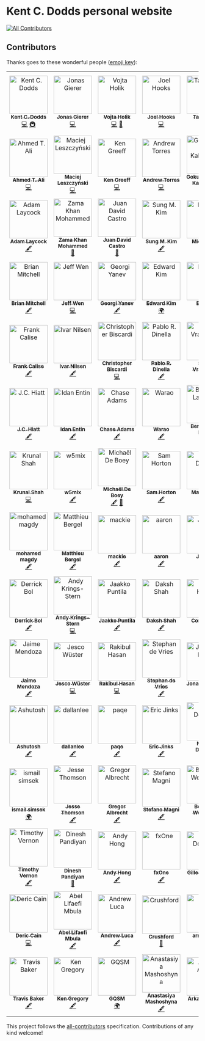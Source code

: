 # Kent C. Dodds personal website

[![All Contributors](https://img.shields.io/badge/all_contributors-103-orange.svg?style=flat-square)](#contributors)

## Contributors

Thanks goes to these wonderful people
([emoji key](https://github.com/all-contributors/all-contributors#emoji-key)):

<!-- ALL-CONTRIBUTORS-LIST:START - Do not remove or modify this section -->
<!-- prettier-ignore-start -->
<!-- markdownlint-disable -->
<table>
  <tr>
    <td align="center"><a href="https://kentcdodds.com"><img src="https://avatars0.githubusercontent.com/u/1500684?v=4" width="100px;" alt="Kent C. Dodds"/><br /><sub><b>Kent C. Dodds</b></sub></a><br /><a href="https://github.com/kentcdodds/kentcdodds.com/commits?author=kentcdodds" title="Code">💻</a> <a href="#infra-kentcdodds" title="Infrastructure (Hosting, Build-Tools, etc)">🚇</a></td>
    <td align="center"><a href="https://github.com/jgierer12"><img src="https://avatars0.githubusercontent.com/u/4331946?v=4" width="100px;" alt="Jonas Gierer"/><br /><sub><b>Jonas Gierer</b></sub></a><br /><a href="https://github.com/kentcdodds/kentcdodds.com/commits?author=jgierer12" title="Code">💻</a></td>
    <td align="center"><a href="https://github.com/vojtaholik"><img src="https://avatars2.githubusercontent.com/u/25487857?v=4" width="100px;" alt="Vojta Holik"/><br /><sub><b>Vojta Holik</b></sub></a><br /><a href="https://github.com/kentcdodds/kentcdodds.com/commits?author=vojtaholik" title="Code">💻</a> <a href="#design-vojtaholik" title="Design">🎨</a></td>
    <td align="center"><a href="http://joelhooks.com"><img src="https://avatars0.githubusercontent.com/u/86834?v=4" width="100px;" alt="Joel Hooks"/><br /><sub><b>Joel Hooks</b></sub></a><br /><a href="https://github.com/kentcdodds/kentcdodds.com/commits?author=joelhooks" title="Code">💻</a></td>
    <td align="center"><a href="https://github.com/tayiorbeii"><img src="https://avatars1.githubusercontent.com/u/2262858?v=4" width="100px;" alt="Taylor Bell"/><br /><sub><b>Taylor Bell</b></sub></a><br /><a href="https://github.com/kentcdodds/kentcdodds.com/commits?author=tayiorbeii" title="Code">💻</a></td>
    <td align="center"><a href="https://lengstorf.com"><img src="https://avatars2.githubusercontent.com/u/163561?v=4" width="100px;" alt="Jason Lengstorf"/><br /><sub><b>Jason Lengstorf</b></sub></a><br /><a href="#ideas-jlengstorf" title="Ideas, Planning, & Feedback">🤔</a> <a href="https://github.com/kentcdodds/kentcdodds.com/commits?author=jlengstorf" title="Tests">⚠️</a> <a href="https://github.com/kentcdodds/kentcdodds.com/commits?author=jlengstorf" title="Code">💻</a></td>
    <td align="center"><a href="https://www.robinwieruch.de"><img src="https://avatars0.githubusercontent.com/u/2479967?v=4" width="100px;" alt="Robin Wieruch"/><br /><sub><b>Robin Wieruch</b></sub></a><br /><a href="https://github.com/kentcdodds/kentcdodds.com/commits?author=rwieruch" title="Code">💻</a></td>
  </tr>
  <tr>
    <td align="center"><a href="https://ahmed.sd"><img src="https://avatars1.githubusercontent.com/u/12673605?v=4" width="100px;" alt="Ahmed T. Ali"/><br /><sub><b>Ahmed T. Ali</b></sub></a><br /><a href="https://github.com/kentcdodds/kentcdodds.com/commits?author=z0al" title="Code">💻</a></td>
    <td align="center"><a href="http://asista.pl"><img src="https://avatars2.githubusercontent.com/u/18516855?v=4" width="100px;" alt="Maciej Leszczyński"/><br /><sub><b>Maciej Leszczyński</b></sub></a><br /><a href="https://github.com/kentcdodds/kentcdodds.com/commits?author=asistapl" title="Code">💻</a></td>
    <td align="center"><a href="http://www.kengreeff.com"><img src="https://avatars0.githubusercontent.com/u/2705717?v=4" width="100px;" alt="Ken Greeff"/><br /><sub><b>Ken Greeff</b></sub></a><br /><a href="https://github.com/kentcdodds/kentcdodds.com/commits?author=kengreeff" title="Code">💻</a></td>
    <td align="center"><a href="https://andrewjtorr.es"><img src="https://avatars1.githubusercontent.com/u/450495?v=4" width="100px;" alt="Andrew Torres"/><br /><sub><b>Andrew Torres</b></sub></a><br /><a href="https://github.com/kentcdodds/kentcdodds.com/commits?author=ajtorres9" title="Code">💻</a></td>
    <td align="center"><a href="https://gokul.site"><img src="https://avatars1.githubusercontent.com/u/2944237?v=4" width="100px;" alt="Gokulakrishnan Kalaikovan"/><br /><sub><b>Gokulakrishnan Kalaikovan</b></sub></a><br /><a href="#content-gokulkrishh" title="Content">🖋</a></td>
    <td align="center"><a href="https://github.com/lasota-piotr"><img src="https://avatars3.githubusercontent.com/u/9272629?v=4" width="100px;" alt="Piotr lasota"/><br /><sub><b>Piotr lasota</b></sub></a><br /><a href="https://github.com/kentcdodds/kentcdodds.com/commits?author=lasota-piotr" title="Code">💻</a></td>
    <td align="center"><a href="https://www.chrismlusk.com"><img src="https://avatars2.githubusercontent.com/u/5922913?v=4" width="100px;" alt="Chris Lusk"/><br /><sub><b>Chris Lusk</b></sub></a><br /><a href="#content-chrismlusk" title="Content">🖋</a></td>
  </tr>
  <tr>
    <td align="center"><a href="https://adamlaycock.ca"><img src="https://avatars0.githubusercontent.com/u/894797?v=4" width="100px;" alt="Adam Laycock"/><br /><sub><b>Adam Laycock</b></sub></a><br /><a href="#content-alaycock" title="Content">🖋</a></td>
    <td align="center"><a href="https://www.linkedin.com/in/mohammedzamakhan"><img src="https://avatars3.githubusercontent.com/u/2327532?v=4" width="100px;" alt="Zama Khan Mohammed"/><br /><sub><b>Zama Khan Mohammed</b></sub></a><br /><a href="https://github.com/kentcdodds/kentcdodds.com/issues?q=author%3Amohammedzamakhan" title="Bug reports">🐛</a></td>
    <td align="center"><a href="http://juandc.co"><img src="https://avatars2.githubusercontent.com/u/15987317?v=4" width="100px;" alt="Juan David Castro"/><br /><sub><b>Juan David Castro</b></sub></a><br /><a href="https://github.com/kentcdodds/kentcdodds.com/issues?q=author%3Ajuandc" title="Bug reports">🐛</a></td>
    <td align="center"><a href="https://twitter.com/dance2die"><img src="https://avatars1.githubusercontent.com/u/8465237?v=4" width="100px;" alt="Sung M. Kim"/><br /><sub><b>Sung M. Kim</b></sub></a><br /><a href="#content-dance2die" title="Content">🖋</a></td>
    <td align="center"><a href="https://www.buymeacoffee.com/fix"><img src="https://avatars0.githubusercontent.com/u/8397708?v=4" width="100px;" alt="Michael Fix"/><br /><sub><b>Michael Fix</b></sub></a><br /><a href="#content-mfix22" title="Content">🖋</a></td>
    <td align="center"><a href="http://Chriswcs.github.io"><img src="https://avatars1.githubusercontent.com/u/19828824?v=4" width="100px;" alt="Christian Hansen"/><br /><sub><b>Christian Hansen</b></sub></a><br /><a href="https://github.com/kentcdodds/kentcdodds.com/issues?q=author%3AChrisWcs" title="Bug reports">🐛</a></td>
    <td align="center"><a href="https://twitter.com/danielofair"><img src="https://avatars0.githubusercontent.com/u/4655428?v=4" width="100px;" alt="danielo"/><br /><sub><b>danielo</b></sub></a><br /><a href="#content-danielart" title="Content">🖋</a></td>
  </tr>
  <tr>
    <td align="center"><a href="https://brianm.me/"><img src="https://avatars2.githubusercontent.com/u/3683168?v=4" width="100px;" alt="Brian Mitchell"/><br /><sub><b>Brian Mitchell</b></sub></a><br /><a href="#content-BrianMitchL" title="Content">🖋</a></td>
    <td align="center"><a href="https://sinchang.me"><img src="https://avatars0.githubusercontent.com/u/3297859?v=4" width="100px;" alt="Jeff Wen"/><br /><sub><b>Jeff Wen</b></sub></a><br /><a href="https://github.com/kentcdodds/kentcdodds.com/commits?author=sinchang" title="Code">💻</a></td>
    <td align="center"><a href="https://georgiyanev.dev"><img src="https://avatars3.githubusercontent.com/u/4155121?v=4" width="100px;" alt="Georgi Yanev"/><br /><sub><b>Georgi Yanev</b></sub></a><br /><a href="#content-jumpalottahigh" title="Content">🖋</a></td>
    <td align="center"><a href="http://edykim.com"><img src="https://avatars3.githubusercontent.com/u/33057457?v=4" width="100px;" alt="Edward Kim"/><br /><sub><b>Edward Kim</b></sub></a><br /><a href="#translation-edykim" title="Translation">🌍</a></td>
    <td align="center"><a href="https://github.com/jediyozh"><img src="https://avatars2.githubusercontent.com/u/31045769?v=4" width="100px;" alt="Eli Levit"/><br /><sub><b>Eli Levit</b></sub></a><br /><a href="#content-jediyozh" title="Content">🖋</a></td>
    <td align="center"><a href="https://github.com/christiantakle"><img src="https://avatars0.githubusercontent.com/u/684866?v=4" width="100px;" alt="Christian Takle"/><br /><sub><b>Christian Takle</b></sub></a><br /><a href="#content-christiantakle" title="Content">🖋</a></td>
    <td align="center"><a href="https://dimitrioslytras.com"><img src="https://avatars2.githubusercontent.com/u/4951004?v=4" width="100px;" alt="Dimitrios Lytras"/><br /><sub><b>Dimitrios Lytras</b></sub></a><br /><a href="https://github.com/kentcdodds/kentcdodds.com/commits?author=dimitrisnl" title="Code">💻</a></td>
  </tr>
  <tr>
    <td align="center"><a href="http://frankcalise.com"><img src="https://avatars0.githubusercontent.com/u/374022?v=4" width="100px;" alt="Frank Calise"/><br /><sub><b>Frank Calise</b></sub></a><br /><a href="#content-frankcalise" title="Content">🖋</a></td>
    <td align="center"><a href="https://github.com/ivarni"><img src="https://avatars2.githubusercontent.com/u/379849?v=4" width="100px;" alt="Ivar Nilsen"/><br /><sub><b>Ivar Nilsen</b></sub></a><br /><a href="#content-ivarni" title="Content">🖋</a></td>
    <td align="center"><a href="http://www.christopherbiscardi.com/"><img src="https://avatars1.githubusercontent.com/u/551247?v=4" width="100px;" alt="Christopher Biscardi"/><br /><sub><b>Christopher Biscardi</b></sub></a><br /><a href="https://github.com/kentcdodds/kentcdodds.com/commits?author=ChristopherBiscardi" title="Code">💻</a></td>
    <td align="center"><a href="http://pablodinella.com/"><img src="https://avatars1.githubusercontent.com/u/2482730?v=4" width="100px;" alt="Pablo R. Dinella"/><br /><sub><b>Pablo R. Dinella</b></sub></a><br /><a href="#content-PabloDinella" title="Content">🖋</a></td>
    <td align="center"><a href="http://simonswiss.com"><img src="https://avatars1.githubusercontent.com/u/485747?v=4" width="100px;" alt="Simon Vrachliotis"/><br /><sub><b>Simon Vrachliotis</b></sub></a><br /><a href="#content-simonswiss" title="Content">🖋</a></td>
    <td align="center"><a href="https://github.com/wodin"><img src="https://avatars0.githubusercontent.com/u/4579020?v=4" width="100px;" alt="Michael Wood"/><br /><sub><b>Michael Wood</b></sub></a><br /><a href="#content-wodin" title="Content">🖋</a></td>
    <td align="center"><a href="http://blog.isquaredsoftware.com"><img src="https://avatars1.githubusercontent.com/u/1128784?v=4" width="100px;" alt="Mark Erikson"/><br /><sub><b>Mark Erikson</b></sub></a><br /><a href="#content-markerikson" title="Content">🖋</a></td>
  </tr>
  <tr>
    <td align="center"><a href="https://jchiatt.com"><img src="https://avatars0.githubusercontent.com/u/2353845?v=4" width="100px;" alt="J.C. Hiatt"/><br /><sub><b>J.C. Hiatt</b></sub></a><br /><a href="#content-jchiatt" title="Content">🖋</a></td>
    <td align="center"><a href="https://github.com/idanen"><img src="https://avatars2.githubusercontent.com/u/1687893?v=4" width="100px;" alt="Idan Entin"/><br /><sub><b>Idan Entin</b></sub></a><br /><a href="#content-idanen" title="Content">🖋</a></td>
    <td align="center"><a href="https://chaseonsoftware.com/about"><img src="https://avatars2.githubusercontent.com/u/1024544?v=4" width="100px;" alt="Chase Adams"/><br /><sub><b>Chase Adams</b></sub></a><br /><a href="#content-chaseadamsio" title="Content">🖋</a></td>
    <td align="center"><a href="https://github.com/Wgil"><img src="https://avatars3.githubusercontent.com/u/12855914?v=4" width="100px;" alt="Warao"/><br /><sub><b>Warao</b></sub></a><br /><a href="#content-Wgil" title="Content">🖋</a></td>
    <td align="center"><a href="https://github.com/bdelaforest"><img src="https://avatars2.githubusercontent.com/u/7151559?v=4" width="100px;" alt="Benoit de La Forest"/><br /><sub><b>Benoit de La Forest</b></sub></a><br /><a href="#content-bdelaforest" title="Content">🖋</a></td>
    <td align="center"><a href="http://www.benoror.com"><img src="https://avatars0.githubusercontent.com/u/119117?v=4" width="100px;" alt="Ben Orozco"/><br /><sub><b>Ben Orozco</b></sub></a><br /><a href="#content-benoror" title="Content">🖋</a></td>
    <td align="center"><a href="https://github.com/jsomsanith"><img src="https://avatars2.githubusercontent.com/u/10761073?v=4" width="100px;" alt="Jimmy Somsanith"/><br /><sub><b>Jimmy Somsanith</b></sub></a><br /><a href="#content-jsomsanith" title="Content">🖋</a></td>
  </tr>
  <tr>
    <td align="center"><a href="https://github.com/imkrunal"><img src="https://avatars1.githubusercontent.com/u/17720036?v=4" width="100px;" alt="Krunal Shah"/><br /><sub><b>Krunal Shah</b></sub></a><br /><a href="https://github.com/kentcdodds/kentcdodds.com/commits?author=imkrunal" title="Code">💻</a></td>
    <td align="center"><a href="http://w5mix.dev"><img src="https://avatars2.githubusercontent.com/u/25782039?v=4" width="100px;" alt="w5mix"/><br /><sub><b>w5mix</b></sub></a><br /><a href="#content-w5mix" title="Content">🖋</a></td>
    <td align="center"><a href="https://michaeldeboey.be"><img src="https://avatars3.githubusercontent.com/u/6643991?v=4" width="100px;" alt="Michaël De Boey"/><br /><sub><b>Michaël De Boey</b></sub></a><br /><a href="#content-MichaelDeBoey" title="Content">🖋</a> <a href="https://github.com/kentcdodds/kentcdodds.com/issues?q=author%3AMichaelDeBoey" title="Bug reports">🐛</a></td>
    <td align="center"><a href="https://twitter.com/SavePointSam"><img src="https://avatars0.githubusercontent.com/u/8203211?v=4" width="100px;" alt="Sam Horton"/><br /><sub><b>Sam Horton</b></sub></a><br /><a href="#content-SavePointSam" title="Content">🖋</a></td>
    <td align="center"><a href="https://github.com/matldupont"><img src="https://avatars0.githubusercontent.com/u/3803431?v=4" width="100px;" alt="Mat Dupont"/><br /><sub><b>Mat Dupont</b></sub></a><br /><a href="https://github.com/kentcdodds/kentcdodds.com/commits?author=matldupont" title="Documentation">📖</a> <a href="#content-matldupont" title="Content">🖋</a></td>
    <td align="center"><a href="http://aganglada.com"><img src="https://avatars0.githubusercontent.com/u/922348?v=4" width="100px;" alt="Alejandro Garcia Anglada"/><br /><sub><b>Alejandro Garcia Anglada</b></sub></a><br /><a href="https://github.com/kentcdodds/kentcdodds.com/issues?q=author%3Aaganglada" title="Bug reports">🐛</a></td>
    <td align="center"><a href="https://github.com/kaykayehnn"><img src="https://avatars2.githubusercontent.com/u/19822240?v=4" width="100px;" alt="Krasimir Nedelchev"/><br /><sub><b>Krasimir Nedelchev</b></sub></a><br /><a href="#content-kaykayehnn" title="Content">🖋</a></td>
  </tr>
  <tr>
    <td align="center"><a href="https://github.com/mohamedmagdy17593"><img src="https://avatars0.githubusercontent.com/u/40938625?v=4" width="100px;" alt="mohamed magdy"/><br /><sub><b>mohamed magdy</b></sub></a><br /><a href="#content-mohamedmagdy17593" title="Content">🖋</a></td>
    <td align="center"><a href="https://matthieubergel.org"><img src="https://avatars3.githubusercontent.com/u/13406362?v=4" width="100px;" alt="Matthieu Bergel"/><br /><sub><b>Matthieu Bergel</b></sub></a><br /><a href="#content-mlbrgl" title="Content">🖋</a></td>
    <td align="center"><a href="https://mackie.world"><img src="https://avatars1.githubusercontent.com/u/2344137?v=4" width="100px;" alt="mackie"/><br /><sub><b>mackie</b></sub></a><br /><a href="#content-macklinu" title="Content">🖋</a></td>
    <td align="center"><a href="https://github.com/azza85"><img src="https://avatars0.githubusercontent.com/u/4461762?v=4" width="100px;" alt="aaron"/><br /><sub><b>aaron</b></sub></a><br /><a href="#content-azza85" title="Content">🖋</a></td>
    <td align="center"><a href="https://j-f1.github.io"><img src="https://avatars2.githubusercontent.com/u/25517624?v=4" width="100px;" alt="Jed Fox"/><br /><sub><b>Jed Fox</b></sub></a><br /><a href="#content-j-f1" title="Content">🖋</a></td>
    <td align="center"><a href="https://calebeby.ml"><img src="https://avatars1.githubusercontent.com/u/13206945?v=4" width="100px;" alt="Caleb Eby"/><br /><sub><b>Caleb Eby</b></sub></a><br /><a href="#content-calebeby" title="Content">🖋</a></td>
    <td align="center"><a href="http://ideveloper2.tistory.com/"><img src="https://avatars3.githubusercontent.com/u/26598542?v=4" width="100px;" alt="Ideveloper (이승규)"/><br /><sub><b>Ideveloper (이승규)</b></sub></a><br /><a href="#translation-zx6658" title="Translation">🌍</a></td>
  </tr>
  <tr>
    <td align="center"><a href="https://github.com/derrxb"><img src="https://avatars2.githubusercontent.com/u/15827103?v=4" width="100px;" alt="Derrick Bol"/><br /><sub><b>Derrick Bol</b></sub></a><br /><a href="#content-derrxb" title="Content">🖋</a></td>
    <td align="center"><a href="https://github.com/ankri"><img src="https://avatars3.githubusercontent.com/u/2842920?v=4" width="100px;" alt="Andy Krings-Stern"/><br /><sub><b>Andy Krings-Stern</b></sub></a><br /><a href="https://github.com/kentcdodds/kentcdodds.com/commits?author=ankri" title="Code">💻</a></td>
    <td align="center"><a href="https://github.com/Pumpuli"><img src="https://avatars3.githubusercontent.com/u/231220?v=4" width="100px;" alt="Jaakko Puntila"/><br /><sub><b>Jaakko Puntila</b></sub></a><br /><a href="#content-Pumpuli" title="Content">🖋</a></td>
    <td align="center"><a href="https://daksh.me"><img src="https://avatars0.githubusercontent.com/u/7896438?v=4" width="100px;" alt="Daksh Shah"/><br /><sub><b>Daksh Shah</b></sub></a><br /><a href="#content-dakshshah96" title="Content">🖋</a></td>
    <td align="center"><a href="http://www.bitnative.com"><img src="https://avatars2.githubusercontent.com/u/1688997?v=4" width="100px;" alt="Cory House"/><br /><sub><b>Cory House</b></sub></a><br /><a href="#content-coryhouse" title="Content">🖋</a></td>
    <td align="center"><a href="https://www.stephenreilly.dev"><img src="https://avatars1.githubusercontent.com/u/8973405?v=4" width="100px;" alt="Stephen Reilly"/><br /><sub><b>Stephen Reilly</b></sub></a><br /><a href="#content-itsknob" title="Content">🖋</a></td>
    <td align="center"><a href="https://github.com/mutalis"><img src="https://avatars3.githubusercontent.com/u/11839?v=4" width="100px;" alt="Mutalis"/><br /><sub><b>Mutalis</b></sub></a><br /><a href="#content-mutalis" title="Content">🖋</a></td>
  </tr>
  <tr>
    <td align="center"><a href="https://jaimemendoza.com/"><img src="https://avatars3.githubusercontent.com/u/5395811?v=4" width="100px;" alt="Jaime Mendoza"/><br /><sub><b>Jaime Mendoza</b></sub></a><br /><a href="#content-jaimemendozadev" title="Content">🖋</a></td>
    <td align="center"><a href="https://www.jescowuester.com"><img src="https://avatars3.githubusercontent.com/u/43379421?v=4" width="100px;" alt="Jesco Wüster"/><br /><sub><b>Jesco Wüster</b></sub></a><br /><a href="https://github.com/kentcdodds/kentcdodds.com/commits?author=jescowuester" title="Code">💻</a></td>
    <td align="center"><a href="http:// raikusy.github.io"><img src="https://avatars0.githubusercontent.com/u/4938039?v=4" width="100px;" alt="Rakibul Hasan"/><br /><sub><b>Rakibul Hasan</b></sub></a><br /><a href="https://github.com/kentcdodds/kentcdodds.com/commits?author=raikusy" title="Code">💻</a></td>
    <td align="center"><a href="http://stephan281094.github.io"><img src="https://avatars1.githubusercontent.com/u/4006802?v=4" width="100px;" alt="Stephan de Vries"/><br /><sub><b>Stephan de Vries</b></sub></a><br /><a href="#content-stephan281094" title="Content">🖋</a></td>
    <td align="center"><a href="https://github.com/48lizards"><img src="https://avatars1.githubusercontent.com/u/3280861?v=4" width="100px;" alt="Jonathan Beller"/><br /><sub><b>Jonathan Beller</b></sub></a><br /><a href="#content-48lizards" title="Content">🖋</a></td>
    <td align="center"><a href="https://github.com/sag1v"><img src="https://avatars3.githubusercontent.com/u/9153149?v=4" width="100px;" alt="Sagiv ben giat"/><br /><sub><b>Sagiv ben giat</b></sub></a><br /><a href="#content-sag1v" title="Content">🖋</a></td>
    <td align="center"><a href="https://github.com/bennettdams"><img src="https://avatars3.githubusercontent.com/u/29319414?v=4" width="100px;" alt="Bennett"/><br /><sub><b>Bennett</b></sub></a><br /><a href="#content-bennettdams" title="Content">🖋</a></td>
  </tr>
  <tr>
    <td align="center"><a href="https://ashu96.github.io/"><img src="https://avatars1.githubusercontent.com/u/13612227?v=4" width="100px;" alt="Ashutosh"/><br /><sub><b>Ashutosh</b></sub></a><br /><a href="#content-Ashu96" title="Content">🖋</a></td>
    <td align="center"><a href="https://github.com/dallanlee"><img src="https://avatars0.githubusercontent.com/u/13070764?v=4" width="100px;" alt="dallanlee"/><br /><sub><b>dallanlee</b></sub></a><br /><a href="#content-dallanlee" title="Content">🖋</a></td>
    <td align="center"><a href="https://github.com/paqe"><img src="https://avatars2.githubusercontent.com/u/4215065?v=4" width="100px;" alt="paqe"/><br /><sub><b>paqe</b></sub></a><br /><a href="#content-paqe" title="Content">🖋</a></td>
    <td align="center"><a href="http://ericjinks.com"><img src="https://avatars0.githubusercontent.com/u/3147296?v=4" width="100px;" alt="Eric Jinks"/><br /><sub><b>Eric Jinks</b></sub></a><br /><a href="#content-Jinksi" title="Content">🖋</a></td>
    <td align="center"><a href="https://github.com/nicoder"><img src="https://avatars2.githubusercontent.com/u/365210?v=4" width="100px;" alt="Nicolas Dermine"/><br /><sub><b>Nicolas Dermine</b></sub></a><br /><a href="#content-nicoder" title="Content">🖋</a></td>
    <td align="center"><a href="https://github.com/kingingcole"><img src="https://avatars2.githubusercontent.com/u/43896019?v=4" width="100px;" alt="kingingcole"/><br /><sub><b>kingingcole</b></sub></a><br /><a href="#content-kingingcole" title="Content">🖋</a> <a href="https://github.com/kentcdodds/kentcdodds.com/commits?author=kingingcole" title="Code">💻</a></td>
    <td align="center"><a href="https://twitter.com/baumannzone"><img src="https://avatars0.githubusercontent.com/u/5422102?v=4" width="100px;" alt="Jorge Baumann"/><br /><sub><b>Jorge Baumann</b></sub></a><br /><a href="#content-baumannzone" title="Content">🖋</a></td>
  </tr>
  <tr>
    <td align="center"><a href="https://github.com/itsmylife"><img src="https://avatars0.githubusercontent.com/u/820946?v=4" width="100px;" alt="ismail simsek"/><br /><sub><b>ismail simsek</b></sub></a><br /><a href="#translation-itsmylife" title="Translation">🌍</a></td>
    <td align="center"><a href="https://github.com/jessethomson"><img src="https://avatars1.githubusercontent.com/u/15367855?v=4" width="100px;" alt="Jesse Thomson"/><br /><sub><b>Jesse Thomson</b></sub></a><br /><a href="#content-jessethomson" title="Content">🖋</a></td>
    <td align="center"><a href="https://twitter.com/gregoralbrecht"><img src="https://avatars0.githubusercontent.com/u/6179211?v=4" width="100px;" alt="Gregor Albrecht"/><br /><sub><b>Gregor Albrecht</b></sub></a><br /><a href="#content-gregoralbrecht" title="Content">🖋</a></td>
    <td align="center"><a href="https://twitter.com/NoriSte"><img src="https://avatars0.githubusercontent.com/u/173663?v=4" width="100px;" alt="Stefano Magni"/><br /><sub><b>Stefano Magni</b></sub></a><br /><a href="#content-NoriSte" title="Content">🖋</a></td>
    <td align="center"><a href="https://bouwe.io"><img src="https://avatars0.githubusercontent.com/u/4126793?v=4" width="100px;" alt="Bouwe K. Westerdijk"/><br /><sub><b>Bouwe K. Westerdijk</b></sub></a><br /><a href="https://github.com/kentcdodds/kentcdodds.com/commits?author=bouwe77" title="Code">💻</a></td>
    <td align="center"><a href="https://github.com/lukasduspiva"><img src="https://avatars0.githubusercontent.com/u/9008594?v=4" width="100px;" alt="Lukáš"/><br /><sub><b>Lukáš</b></sub></a><br /><a href="#content-lukasduspiva" title="Content">🖋</a></td>
    <td align="center"><a href="https://www.itsmycodeblog.com"><img src="https://avatars0.githubusercontent.com/u/1111211?v=4" width="100px;" alt="Nicholas Murray"/><br /><sub><b>Nicholas Murray</b></sub></a><br /><a href="https://github.com/kentcdodds/kentcdodds.com/commits?author=NicholasMurray" title="Code">💻</a></td>
  </tr>
  <tr>
    <td align="center"><a href="https://tvernon.tech"><img src="https://avatars1.githubusercontent.com/u/3386714?v=4" width="100px;" alt="Timothy Vernon"/><br /><sub><b>Timothy Vernon</b></sub></a><br /><a href="#content-tvthatsme" title="Content">🖋</a></td>
    <td align="center"><a href="https://dineshpandiyan.com"><img src="https://avatars2.githubusercontent.com/u/5777880?v=4" width="100px;" alt="Dinesh Pandiyan"/><br /><sub><b>Dinesh Pandiyan</b></sub></a><br /><a href="https://github.com/kentcdodds/kentcdodds.com/issues?q=author%3Aflexdinesh" title="Bug reports">🐛</a></td>
    <td align="center"><a href="https://github.com/weelillad"><img src="https://avatars3.githubusercontent.com/u/3506248?v=4" width="100px;" alt="Andy Hong"/><br /><sub><b>Andy Hong</b></sub></a><br /><a href="#content-weelillad" title="Content">🖋</a></td>
    <td align="center"><a href="https://github.com/fxOne"><img src="https://avatars2.githubusercontent.com/u/5929640?v=4" width="100px;" alt="fxOne"/><br /><sub><b>fxOne</b></sub></a><br /><a href="#content-fxOne" title="Content">🖋</a></td>
    <td align="center"><a href="https://github.com/GillesDebunne"><img src="https://avatars0.githubusercontent.com/u/1897114?v=4" width="100px;" alt="Gilles Debunne"/><br /><sub><b>Gilles Debunne</b></sub></a><br /><a href="#content-GillesDebunne" title="Content">🖋</a></td>
    <td align="center"><a href="https://twitter.com/ZubinKhavarian"><img src="https://avatars3.githubusercontent.com/u/210675?v=4" width="100px;" alt="Zubin Khavarian"/><br /><sub><b>Zubin Khavarian</b></sub></a><br /><a href="#content-zubinkhavarian" title="Content">🖋</a></td>
    <td align="center"><a href="https://github.com/BillyLevin"><img src="https://avatars3.githubusercontent.com/u/4649675?v=4" width="100px;" alt="Billy Levin"/><br /><sub><b>Billy Levin</b></sub></a><br /><a href="#content-BillyLevin" title="Content">🖋</a></td>
  </tr>
  <tr>
    <td align="center"><a href="https://github.com/dericgw"><img src="https://avatars2.githubusercontent.com/u/34040106?v=4" width="100px;" alt="Deric Cain"/><br /><sub><b>Deric Cain</b></sub></a><br /><a href="https://github.com/kentcdodds/kentcdodds.com/commits?author=dericgw" title="Code">💻</a></td>
    <td align="center"><a href="http://www.abelmbula.com"><img src="https://avatars3.githubusercontent.com/u/14941675?v=4" width="100px;" alt="Abel Lifaefi Mbula"/><br /><sub><b>Abel Lifaefi Mbula</b></sub></a><br /><a href="#content-Bam92" title="Content">🖋</a></td>
    <td align="center"><a href="https://iamandrewluca.com/"><img src="https://avatars1.githubusercontent.com/u/1881266?v=4" width="100px;" alt="Andrew Luca"/><br /><sub><b>Andrew Luca</b></sub></a><br /><a href="#content-iamandrewluca" title="Content">🖋</a></td>
    <td align="center"><a href="https://github.com/Crushford"><img src="https://avatars1.githubusercontent.com/u/45968181?v=4" width="100px;" alt="Crushford"/><br /><sub><b>Crushford</b></sub></a><br /><a href="https://github.com/kentcdodds/kentcdodds.com/issues?q=author%3ACrushford" title="Bug reports">🐛</a></td>
    <td align="center"><a href="http://www.arnaurius.tech"><img src="https://avatars0.githubusercontent.com/u/32937662?v=4" width="100px;" alt="arnau-rius"/><br /><sub><b>arnau-rius</b></sub></a><br /><a href="#content-arnau-rius" title="Content">🖋</a></td>
    <td align="center"><a href="https://jsjoe.io"><img src="https://avatars3.githubusercontent.com/u/3806031?v=4" width="100px;" alt="JavaScript Joe"/><br /><sub><b>JavaScript Joe</b></sub></a><br /><a href="#content-jsjoeio" title="Content">🖋</a></td>
    <td align="center"><a href="http://twitter.com/dan_abramov"><img src="https://avatars0.githubusercontent.com/u/810438?v=4" width="100px;" alt="Dan Abramov"/><br /><sub><b>Dan Abramov</b></sub></a><br /><a href="#ideas-gaearon" title="Ideas, Planning, & Feedback">🤔</a></td>
  </tr>
  <tr>
    <td align="center"><a href="https://github.com/baker-travis"><img src="https://avatars2.githubusercontent.com/u/6519999?v=4" width="100px;" alt="Travis Baker"/><br /><sub><b>Travis Baker</b></sub></a><br /><a href="#content-baker-travis" title="Content">🖋</a></td>
    <td align="center"><a href="http://kengregory.com"><img src="https://avatars0.githubusercontent.com/u/3155127?v=4" width="100px;" alt="Ken Gregory"/><br /><sub><b>Ken Gregory</b></sub></a><br /><a href="#content-kgregory" title="Content">🖋</a></td>
    <td align="center"><a href="https://medium.com/enjoy-life-enjoy-coding"><img src="https://avatars2.githubusercontent.com/u/32596896?v=4" width="100px;" alt="GQSM"/><br /><sub><b>GQSM</b></sub></a><br /><a href="#translation-ms314006" title="Translation">🌍</a></td>
    <td align="center"><a href="https://github.com/AMashoshyna"><img src="https://avatars0.githubusercontent.com/u/17703790?v=4" width="100px;" alt="Anastasiya Mashoshyna"/><br /><sub><b>Anastasiya Mashoshyna</b></sub></a><br /><a href="#content-AMashoshyna" title="Content">🖋</a></td>
    <td align="center"><a href="http://arkalyk.org"><img src="https://avatars2.githubusercontent.com/u/12795961?v=4" width="100px;" alt="Arkalyk Akash"/><br /><sub><b>Arkalyk Akash</b></sub></a><br /><a href="#content-aarkalyk" title="Content">🖋</a></td>
    <td align="center"><a href="https://n8finch.com/"><img src="https://avatars0.githubusercontent.com/u/7983116?v=4" width="100px;" alt="Nate Finch"/><br /><sub><b>Nate Finch</b></sub></a><br /><a href="#content-n8finch" title="Content">🖋</a></td>
  </tr>
</table>

<!-- markdownlint-enable -->
<!-- prettier-ignore-end -->
<!-- ALL-CONTRIBUTORS-LIST:END -->

This project follows the
[all-contributors](https://github.com/all-contributors/all-contributors)
specification. Contributions of any kind welcome!
